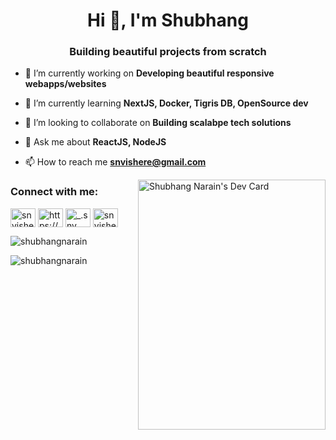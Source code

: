 <h1 align="center">Hi 👋, I'm Shubhang</h1>
<h3 align="center">Building beautiful projects from scratch</h3>

<!-- <p><img align="center" src="https://github-readme-stats.vercel.app/api/top-langs?username=shubhangnarain&show_icons=true&locale=en&layout=compact" alt="shubhangnarain" /></p> -->
<!-- <p> <img src="https://github-readme-stats.vercel.app/api?username=shubhangnarain&show_icons=true&locale=en" alt="shubhangnarain" /> </p> -->



- 🔭 I’m currently working on **Developing beautiful responsive webapps/websites**

- 🌱 I’m currently learning **NextJS, Docker, Tigris DB, OpenSource dev**

- 👯 I’m looking to collaborate on **Building scalabpe tech solutions**

- 💬 Ask me about **ReactJS, NodeJS**

- 📫 How to reach me **snvishere@gmail.com**

<a href="https://app.daily.dev/snvishere"><img align="right" src="https://api.daily.dev/devcards/120d0d2036864449b6f9df40466b99d5.png?r=1h8" height="400" width="300" alt="Shubhang Narain's Dev Card"/></a>


<!-- Social Links: -->
<h3 align="left">Connect with me:</h3>
<p align="left">
<a href="https://twitter.com/snvishere" target="blank"><img align="center" src="https://raw.githubusercontent.com/rahuldkjain/github-profile-readme-generator/master/src/images/icons/Social/twitter.svg" alt="snvishere" height="30" width="40" /></a>
<a href="https://linkedin.com/in/https://www.linkedin.com/in/shubhang-narain-b64261211/" target="blank"><img align="center" src="https://raw.githubusercontent.com/rahuldkjain/github-profile-readme-generator/master/src/images/icons/Social/linked-in-alt.svg" alt="https://www.linkedin.com/in/shubhang-narain-b64261211/" height="30" width="40" /></a>
<a href="https://instagram.com/_.snv.__" target="blank"><img align="center" src="https://raw.githubusercontent.com/rahuldkjain/github-profile-readme-generator/master/src/images/icons/Social/instagram.svg" alt="_.snv.__" height="30" width="40" /></a>
<a href="https://www.leetcode.com/snvishere" target="blank"><img align="center" src="https://raw.githubusercontent.com/rahuldkjain/github-profile-readme-generator/master/src/images/icons/Social/leet-code.svg" alt="snvishere" height="30" width="40" /></a>
</p>

<!-- Languages and tools -->


<p align="left"> <img  src="https://github-readme-streak-stats.herokuapp.com/?user=shubhangnarain&" alt="shubhangnarain" /> </p>    
    


<p align="left"> <img src="https://komarev.com/ghpvc/?username=shubhangnarain&label=Profile%20views&color=0e75b6&style=flat" alt="shubhangnarain" /> </p> 


